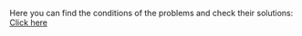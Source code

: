 Here you can find the conditions of the problems and check their solutions: <a href="https://judge.softuni.org/Contests/Practice/Index/3368#0">Click here</a>